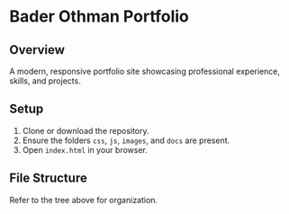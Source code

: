 # Bader Othman Portfolio

## Overview
A modern, responsive portfolio site showcasing professional experience, skills, and projects.

## Setup
1. Clone or download the repository.
2. Ensure the folders `css`, `js`, `images`, and `docs` are present.
3. Open `index.html` in your browser.

## File Structure
Refer to the tree above for organization.
